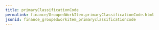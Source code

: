 ```yaml
---
title: primaryClassificationCode
permalink: finance/GroupedWorkItem.primaryClassificationCode.html
jsonid: finance_groupedworkitem_primaryclassificationcode
---
```

